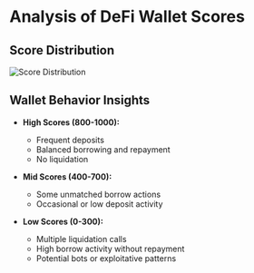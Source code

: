 # Analysis of DeFi Wallet Scores

## Score Distribution
![Score Distribution](output/score_distribution.png)

## Wallet Behavior Insights
- **High Scores (800-1000):**
  - Frequent deposits
  - Balanced borrowing and repayment
  - No liquidation

- **Mid Scores (400-700):**
  - Some unmatched borrow actions
  - Occasional or low deposit activity

- **Low Scores (0-300):**
  - Multiple liquidation calls
  - High borrow activity without repayment
  - Potential bots or exploitative patterns
